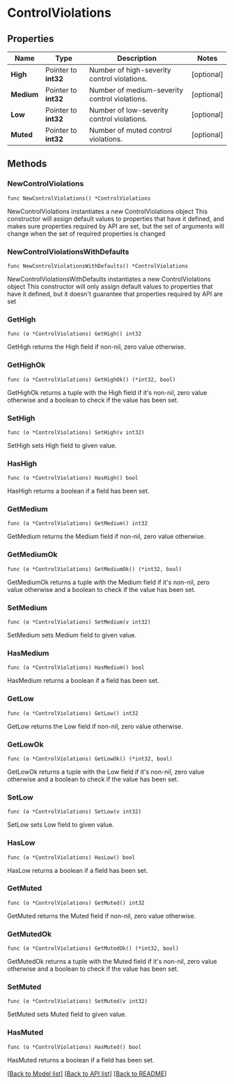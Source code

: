 # ControlViolations

## Properties

Name | Type | Description | Notes
------------ | ------------- | ------------- | -------------
**High** | Pointer to **int32** | Number of high-severity control violations. | [optional] 
**Medium** | Pointer to **int32** | Number of medium-severity control violations. | [optional] 
**Low** | Pointer to **int32** | Number of low-severity control violations. | [optional] 
**Muted** | Pointer to **int32** | Number of muted control violations. | [optional] 

## Methods

### NewControlViolations

`func NewControlViolations() *ControlViolations`

NewControlViolations instantiates a new ControlViolations object
This constructor will assign default values to properties that have it defined,
and makes sure properties required by API are set, but the set of arguments
will change when the set of required properties is changed

### NewControlViolationsWithDefaults

`func NewControlViolationsWithDefaults() *ControlViolations`

NewControlViolationsWithDefaults instantiates a new ControlViolations object
This constructor will only assign default values to properties that have it defined,
but it doesn't guarantee that properties required by API are set

### GetHigh

`func (o *ControlViolations) GetHigh() int32`

GetHigh returns the High field if non-nil, zero value otherwise.

### GetHighOk

`func (o *ControlViolations) GetHighOk() (*int32, bool)`

GetHighOk returns a tuple with the High field if it's non-nil, zero value otherwise
and a boolean to check if the value has been set.

### SetHigh

`func (o *ControlViolations) SetHigh(v int32)`

SetHigh sets High field to given value.

### HasHigh

`func (o *ControlViolations) HasHigh() bool`

HasHigh returns a boolean if a field has been set.

### GetMedium

`func (o *ControlViolations) GetMedium() int32`

GetMedium returns the Medium field if non-nil, zero value otherwise.

### GetMediumOk

`func (o *ControlViolations) GetMediumOk() (*int32, bool)`

GetMediumOk returns a tuple with the Medium field if it's non-nil, zero value otherwise
and a boolean to check if the value has been set.

### SetMedium

`func (o *ControlViolations) SetMedium(v int32)`

SetMedium sets Medium field to given value.

### HasMedium

`func (o *ControlViolations) HasMedium() bool`

HasMedium returns a boolean if a field has been set.

### GetLow

`func (o *ControlViolations) GetLow() int32`

GetLow returns the Low field if non-nil, zero value otherwise.

### GetLowOk

`func (o *ControlViolations) GetLowOk() (*int32, bool)`

GetLowOk returns a tuple with the Low field if it's non-nil, zero value otherwise
and a boolean to check if the value has been set.

### SetLow

`func (o *ControlViolations) SetLow(v int32)`

SetLow sets Low field to given value.

### HasLow

`func (o *ControlViolations) HasLow() bool`

HasLow returns a boolean if a field has been set.

### GetMuted

`func (o *ControlViolations) GetMuted() int32`

GetMuted returns the Muted field if non-nil, zero value otherwise.

### GetMutedOk

`func (o *ControlViolations) GetMutedOk() (*int32, bool)`

GetMutedOk returns a tuple with the Muted field if it's non-nil, zero value otherwise
and a boolean to check if the value has been set.

### SetMuted

`func (o *ControlViolations) SetMuted(v int32)`

SetMuted sets Muted field to given value.

### HasMuted

`func (o *ControlViolations) HasMuted() bool`

HasMuted returns a boolean if a field has been set.


[[Back to Model list]](../README.md#documentation-for-models) [[Back to API list]](../README.md#documentation-for-api-endpoints) [[Back to README]](../README.md)


